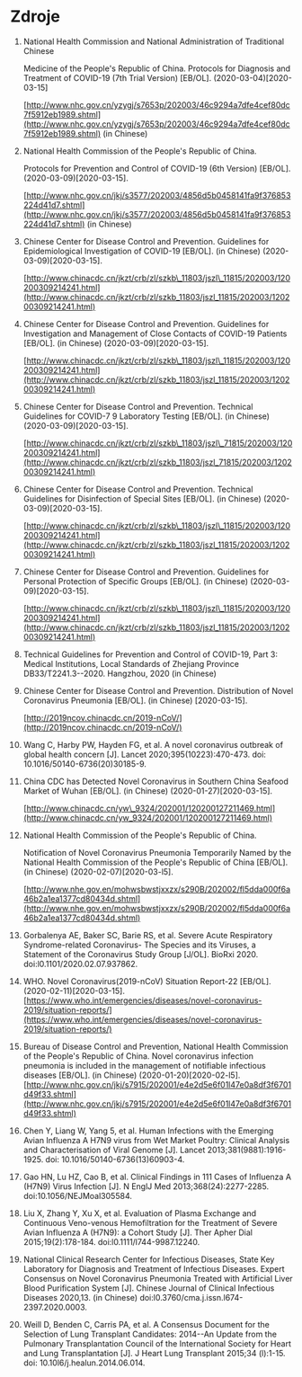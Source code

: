 # Zdroje

1. National Health Commission and National Administration of Traditional Chinese

   Medicine of the People\'s Republic of China. Protocols for Diagnosis and Treatment of COVID-19 \(7th Trial Version\) \[EB/OL\]. \(2020-03-04\)\[2020-03-15\]

   [http://www.nhc.gov.cn/yzygj/s7653p/202003/46c9294a7dfe4cef80dc7f5912eb1989.shtml](http://www.nhc.gov.cn/yzygj/s7653p/202003/46c9294a7dfe4cef80dc7f5912eb1989.shtml) \(in Chinese\)

2. National Health Commission of the People\'s Republic of China.

   Protocols for Prevention and Control of COVID-19 \(6th Version\) \[EB/OL\]. \(2020-03-09\)\[2020-03-15\].

   [http://www.nhc.gov.cn/jkj/s3577/202003/4856d5b0458141fa9f376853224d41d7.shtml](http://www.nhc.gov.cn/jkj/s3577/202003/4856d5b0458141fa9f376853224d41d7.shtml) \(in Chinese\)

3. Chinese Center for Disease Control and Prevention. Guidelines for Epidemiological Investigation of COVID-19 \[EB/OL\]. \(in Chinese\) \(2020-03-09\)\[2020-03-15\].

   [http://www.chinacdc.cn/jkzt/crb/zl/szkb\_11803/jszl\_11815/202003/120200309214241.html](http://www.chinacdc.cn/jkzt/crb/zl/szkb_11803/jszl_11815/202003/120200309214241.html)

4. Chinese Center for Disease Control and Prevention. Guidelines for Investigation and Management of Close Contacts of COVID-19 Patients \[EB/OL\]. \(in Chinese\) \(2020-03-09\)\[2020-03-15\].

   [http://www.chinacdc.cn/jkzt/crb/zl/szkb\_11803/jszl\_11815/202003/120200309214241.html](http://www.chinacdc.cn/jkzt/crb/zl/szkb_11803/jszl_11815/202003/120200309214241.html)

5. Chinese Center for Disease Control and Prevention. Technical Guidelines for COVID-7 9 Laboratory Testing \[EB/OL\]. \(in Chinese\) \(2020-03-09\)\[2020-03-15\].

   [http://www.chinacdc.cn/jkzt/crb/zl/szkb\_11803/jszl\_71815/202003/120200309214241.html](http://www.chinacdc.cn/jkzt/crb/zl/szkb_11803/jszl_71815/202003/120200309214241.html)

6. Chinese Center for Disease Control and Prevention. Technical Guidelines for Disinfection of Special Sites \[EB/OL\]. \(in Chinese\) \(2020-03-09\)\[2020-03-15\].

   [http://www.chinacdc.cn/jkzt/crb/zl/szkb\_11803/jszl\_11815/202003/120200309214241.html](http://www.chinacdc.cn/jkzt/crb/zl/szkb_11803/jszl_11815/202003/120200309214241.html)

7. Chinese Center for Disease Control and Prevention. Guidelines for Personal Protection of Specific Groups \[EB/OL\]. \(in Chinese\) \(2020-03-09\)\[2020-03-15\].

   [http://www.chinacdc.cn/jkzt/crb/zl/szkb\_11803/jszl\_11815/202003/120200309214241.html](http://www.chinacdc.cn/jkzt/crb/zl/szkb_11803/jszl_11815/202003/120200309214241.html)

8. Technical Guidelines for Prevention and Control of COVID-19, Part 3: Medical Institutions, Local Standards of Zhejiang Province DB33/T2241.3--2020. Hangzhou, 2020 \(in Chinese\)
9. Chinese Center for Disease Control and Prevention. Distribution of Novel Coronavirus Pneumonia \[EB/OL\]. \(in Chinese\) \[2020-03-15\].

   [http://2019ncov.chinacdc.cn/2019-nCoV/](http://2019ncov.chinacdc.cn/2019-nCoV/)

10. Wang C, Harby PW, Hayden FG, et al. A novel coronavirus outbreak of global health concern \[J\]. Lancet 2020;395\(10223\):470-473. doi: 10.1016/50140-6736\(20\)30185-9.
11. China CDC has Detected Novel Coronavirus in Southern China Seafood Market of Wuhan \[EB/OL\]. \(in Chinese\) \(2020-01-27\)\[2020-03-15\].

    [http://www.chinacdc.cn/yw\_9324/202001/120200127211469.html](http://www.chinacdc.cn/yw_9324/202001/120200127211469.html)

12. National Health Commission of the People\'s Republic of China.

    Notification of Novel Coronavirus Pneumonia Temporarily Named by the National Health Commission of the People\'s Republic of China \[EB/OL\]. \(in Chinese\) \(2020-02-07\)\[2020-03-l5\].

    [http://www.nhe.gov.en/mohwsbwstjxxzx/s290B/202002/fl5dda000f6a46b2a1ea1377cd80434d.shtml](http://www.nhe.gov.en/mohwsbwstjxxzx/s290B/202002/fl5dda000f6a46b2a1ea1377cd80434d.shtml)

13. Gorbalenya AE, Baker SC, Barie RS, et al. Severe Acute Respiratory Syndrome-related Coronavirus- The Species and its Viruses, a Statement of the Coronavirus Study Group \[J/OL\]. BioRxi 2020. doi:l0.1101/2020.02.07.937862.
14. WHO. Novel Coronavirus\(2019-nCoV\) Situation Report-22 \[EB/OL\]. \(2020-02-11\)\[2020-03-15\]. [https://www.who.int/emergencies/diseases/novel-coronavirus-2019/situation-reports/](https://www.who.int/emergencies/diseases/novel-coronavirus-2019/situation-reports/)
15. Bureau of Disease Control and Prevention, National Health Commission of the People\'s Republic of China. Novel coronavirus infection pneumonia is included in the management of notifiable infectious diseases \[EB/OL\]. \(in Chinese\) \(2020-01-20\)\[2020-02-l5\]. [http://www.nhc.gov.cn/jkj/s7915/202001/e4e2d5e6f01l47e0a8df3f6701d49f33.shtml](http://www.nhc.gov.cn/jkj/s7915/202001/e4e2d5e6f01l47e0a8df3f6701d49f33.shtml)
16. Chen Y, Liang W, Yang 5, et al. Human Infections with the Emerging Avian Influenza A H7N9 virus from Wet Market Poultry: Clinical Analysis and Characterisation of Viral Genome \[J\]. Lancet 2013;381\(9881\):1916-1925. doi: 10.1016/50140-6736\(13\)60903-4.
17. Gao HN, Lu HZ, Cao B, et al. Clinical Findings in 111 Cases of Influenza A \(H7N9\) Virus Infection \[J\]. N EnglJ Med 2013;368\(24\):2277-2285. doi:10.1056/NEJMoal305584.
18. Liu X, Zhang Y, Xu X, et al. Evaluation of Plasma Exchange and Continuous Veno-venous Hemofiltration for the Treatment of Severe Avian Influenza A \(H7N9\): a Cohort Study \[J\]. Ther Apher Dial 2015;19\(2\):178-184. doi:l0.1111/l744-9987.12240.
19. National Clinical Research Center for Infectious Diseases, State Key Laboratory for Diagnosis and Treatment of Infectious Diseases. Expert Consensus on Novel Coronavirus Pneumonia Treated with Artificial Liver Blood Purification System \[J\]. Chinese Journal of Clinical Infectious Diseases 2020,13. \(in Chinese\) doi:l0.3760/cma.j.issn.l674-2397.2020.0003.
20. Weill D, Benden C, Carris PA, et al. A Consensus Document for the Selection of Lung Transplant Candidates: 2014--An Update from the Pulmonary Transplantation Council of the International Society for Heart and Lung Transplantation \[J\]. J Heart Lung Transplant 2015;34 \(l\):1-15. doi: 10.10l6/j.healun.2014.06.014.

